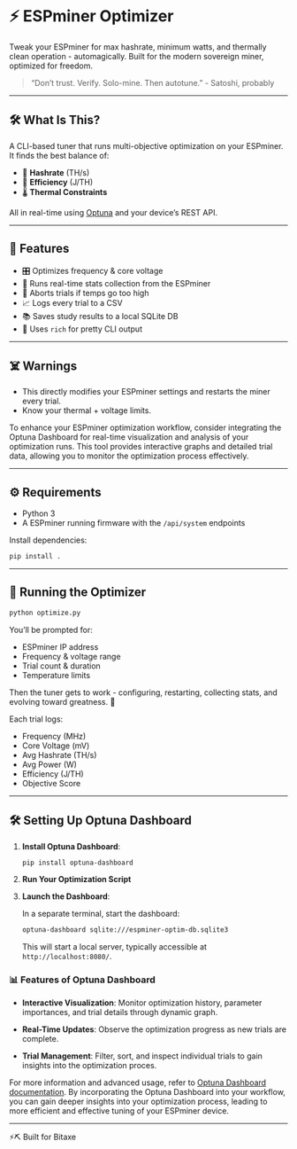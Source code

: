 # ⚡️ ESPminer Optimizer

Tweak your ESPminer for max hashrate, minimum watts, and thermally clean operation - automagically.
Built for the modern sovereign miner, optimized for freedom.

> “Don’t trust. Verify. Solo-mine. Then autotune.”  -  Satoshi, probably

---

## 🛠 What Is This?

A CLI-based tuner that runs multi-objective optimization on your ESPminer.
It finds the best balance of:
- 🧠 **Hashrate** (TH/s)
- 🔌 **Efficiency** (J/TH)
- 🌡 **Thermal Constraints**

All in real-time using [Optuna](https://optuna.org/) and your device’s REST API.

---

## 🚀 Features

- 🎛 Optimizes frequency & core voltage
- 🧪 Runs real-time stats collection from the ESPminer
- 🧯 Aborts trials if temps go too high
- 📈 Logs every trial to a CSV
- 📚 Saves study results to a local SQLite DB
- 🌈 Uses `rich` for pretty CLI output

---

## ☠️ Warnings

- This directly modifies your ESPminer settings and restarts the miner every trial.
- Know your thermal + voltage limits.

To enhance your ESPminer optimization workflow, consider integrating the Optuna Dashboard for real-time visualization and analysis of your optimization runs. This tool provides interactive graphs and detailed trial data, allowing you to monitor the optimization process effectively.

---

## ⚙️ Requirements

- Python 3
- A ESPminer running firmware with the `/api/system` endpoints

Install dependencies:
```bash
pip install .
```

---

## 🧪 Running the Optimizer

```bash
python optimize.py
```

You’ll be prompted for:
- ESPminer IP address
- Frequency & voltage range
- Trial count & duration
- Temperature limits

Then the tuner gets to work - configuring, restarting, collecting stats, and evolving toward greatness. 🙌

Each trial logs:
- Frequency (MHz)
- Core Voltage (mV)
- Avg Hashrate (TH/s)
- Avg Power (W)
- Efficiency (J/TH)
- Objective Score

---

## 🛠️ Setting Up Optuna Dashboard

1. **Install Optuna Dashboard**:

   ```bash
   pip install optuna-dashboard
   ```

2. **Run Your Optimization Script**

3. **Launch the Dashboard**:

   In a separate terminal, start the dashboard:

   ```bash
   optuna-dashboard sqlite:///espminer-optim-db.sqlite3
   ```

   This will start a local server, typically accessible at `http://localhost:8080/`.

### 📊 Features of Optuna Dashboard

- **Interactive Visualization**: Monitor optimization history, parameter importances, and trial details through dynamic graph.

- **Real-Time Updates**: Observe the optimization progress as new trials are complete.

- **Trial Management**: Filter, sort, and inspect individual trials to gain insights into the optimization proces.

For more information and advanced usage, refer to [Optuna Dashboard documentation](https://optuna-dashboard.readthedocs.io/).
By incorporating the Optuna Dashboard into your workflow, you can gain deeper insights into your optimization process, leading to more efficient and effective tuning of your ESPminer device.

---

⚡️⛏️ Built for Bitaxe

